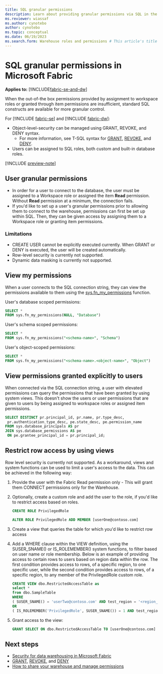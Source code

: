 ```yaml
---
title: SQL granular permissions
description: Learn about providing granular permissions via SQL in the warehouse.
ms.reviewer: wiassaf
ms.author: cynotebo
author: cynotebo
ms.topic: conceptual
ms.date: 06/19/2023
ms.search.form: Warehouse roles and permissions # This article's title should not change. If so, contact engineering.
---
```

# SQL granular permissions in Microsoft Fabric

**Applies to:** [!INCLUDE[fabric-se-and-dw](includes/applies-to-version/fabric-se-and-dw.md)]

When the out-of-the box permissions provided by assignment to workspace roles or granted through item permissions are insufficient, standard SQL constructs are available for more granular control.

For [!INCLUDE [fabric-se](includes/fabric-se.md)] and [!INCLUDE [fabric-dw](includes/fabric-dw.md)]:

- Object-level-security can be managed using GRANT, REVOKE, and DENY syntax.
    - For more information, see T-SQL syntax for [GRANT](/sql/t-sql/statements/grant-transact-sql?view=fabric&preserve-view=true), [REVOKE](/sql/t-sql/statements/revoke-transact-sql?view=fabric&preserve-view=true), and [DENY](/sql/t-sql/statements/deny-transact-sql?view=fabric&preserve-view=true).
- Users can be assigned to SQL roles, both custom and built-in database roles.

[!INCLUDE [preview-note](../includes/preview-note.md)]

## User granular permissions

- In order for a user to connect to the database, the user must be assigned to a Workspace role or assigned the item **Read** permission.  Without **Read** permission at a minimum, the connection fails.
- If you'd like to set up a user's granular permissions prior to allowing them to connect to the warehouse, permissions can first be set up within SQL. Then, they can be given access by assigning them to a Workspace role or granting item permissions.

### Limitations

- CREATE USER cannot be explicitly executed currently. When GRANT or DENY is executed, the user will be created automatically.
- Row-level security is currently not supported.
- Dynamic data masking is currently not supported.

## View my permissions

When a user connects to the SQL connection string, they can view the permissions available to them using the [sys.fn_my_permissions](/sql/relational-databases/system-functions/sys-fn-my-permissions-transact-sql?view=fabric&preserve-view=true) function.

User's database scoped permissions:

   ```sql
   SELECT *
   FROM sys.fn_my_permissions(NULL, "Database")
   ```

User's schema scoped permissions:

   ```sql
   SELECT *
   FROM sys.fn_my_permissions("<schema-name>", "Schema")
   ```

User's object-scoped permissions:

   ```sql
   SELECT *
   FROM sys.fn_my_permissions("<schema-name>.<object-name>", "Object")
   ```

## View permissions granted explicitly to users

When connected via the SQL connection string, a user with elevated permissions can query the permissions that have been granted by using system views. This doesn't show the users or user permissions that are given to users by being assigned to workspace roles or assigned item permissions.

   ```sql
   SELECT DISTINCT pr.principal_id, pr.name, pr.type_desc, 
    pr.authentication_type_desc, pe.state_desc, pe.permission_name
   FROM sys.database_principals AS pr
   JOIN sys.database_permissions AS pe
    ON pe.grantee_principal_id = pr.principal_id;
   ```

## Restrict row access by using views

Row level security is currently not supported. As a workaround, views and system functions can be used to limit a user's access to the data. This can be achieved in the following way:

1. Provide the user with the Fabric Read permission only - This will grant them CONNECT permissions only for the Warehouse.
1. Optionally, create a custom role and add the user to the role, if you'd like to restrict access based on roles.

   ```sql
   CREATE ROLE PrivilegedRole
   
   ALTER ROLE PrivilegedRole ADD MEMBER [userOne@contoso.com]
   ```

1. Create a view that queries the table for which you'd like to restrict row access
1. Add a WHERE clause within the VIEW definition, using the SUSER_SNAME() or IS_ROLEMEMBER() system functions, to filter based on user name or role membership. Below is an example of providing access to certain rows to users based on region data within the row. The first condition provides access to rows, of a specific region, to one specific user, while the second condition provides access to rows, of a specific region, to any member of the PrivilegedRole custom role.

   ```sql
   CREATE VIEW dbo.RestrictedAccessTable as
   select *
   from dbo.SampleTable
   WHERE
   ( SUSER_SNAME() = 'userTwo@contoso.com' AND test_region = '<region_one_name>')
   OR
   ( IS_ROLEMEMBER('PrivilegedRole', SUSER_SNAME()) = 1 AND test_region = '<region_two_name')
   ```

1. Grant access to the view:

   ```sql
   GRANT SELECT ON dbo.RestrictedAccessTable TO [userOne@contoso.com]
   ```

## Next steps

- [Security for data warehousing in Microsoft Fabric](security.md)
- [GRANT](/sql/t-sql/statements/grant-transact-sql?view=fabric&preserve-view=true), [REVOKE](/sql/t-sql/statements/revoke-transact-sql?view=fabric&preserve-view=true), and [DENY](/sql/t-sql/statements/deny-transact-sql?view=fabric&preserve-view=true)
- [How to share your warehouse and manage permissions](share-warehouse-manage-permissions.md)